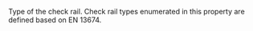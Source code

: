 Type of the check rail. Check rail types enumerated in this property are defined based on EN 13674.
